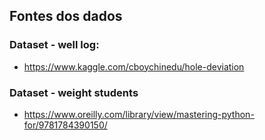## Fontes dos dados

### Dataset - well log:
- https://www.kaggle.com/cboychinedu/hole-deviation

### Dataset - weight students
- https://www.oreilly.com/library/view/mastering-python-for/9781784390150/
